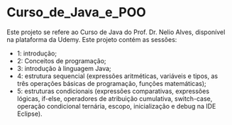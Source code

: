 # Curso_de_Java_e_POO

Este projeto se refere ao Curso de Java do Prof. Dr. Nelio Alves, disponível na plataforma da Udemy. Este projeto contém as sessões:

- 1: introdução;
- 2: Conceitos de programação;
- 3: introdução à linguagem Java;
- 4: estrutura sequencial (expressões aritméticas, variáveis e tipos, as três operações básicas de programação, funções matemáticas);
- 5: estruturas condicionais (expressões comparativas, expressões lógicas, if-else, operadores de atribuição cumulativa, switch-case, operação condicional ternária, escopo, inicialização e debug na IDE Eclipse).
